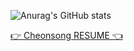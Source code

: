![Anurag's GitHub stats](https://github-readme-stats.vercel.app/api?username=cheonsong&count_private=true&show_icons=true&bg_color=30,9CECFB,0052D4&title_color=fff&text_color=fff&icon_color=fff&hide_border=true)

<a href="https://cheonsong.notion.site/ac5f8ef5a64e4399b8c7d8a7f5a08391"> 👉 Cheonsong RESUME 👈 <a>

